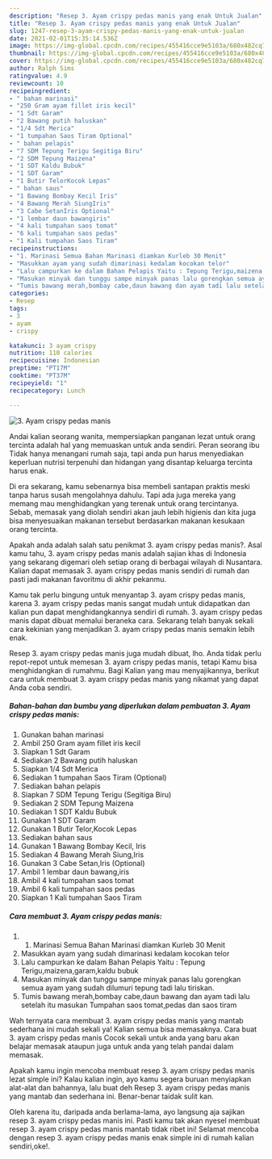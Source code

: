 ```yaml
---
description: "Resep 3. Ayam crispy pedas manis yang enak Untuk Jualan"
title: "Resep 3. Ayam crispy pedas manis yang enak Untuk Jualan"
slug: 1247-resep-3-ayam-crispy-pedas-manis-yang-enak-untuk-jualan
date: 2021-02-01T15:35:14.536Z
image: https://img-global.cpcdn.com/recipes/455416cce9e5103a/680x482cq70/3-ayam-crispy-pedas-manis-foto-resep-utama.jpg
thumbnail: https://img-global.cpcdn.com/recipes/455416cce9e5103a/680x482cq70/3-ayam-crispy-pedas-manis-foto-resep-utama.jpg
cover: https://img-global.cpcdn.com/recipes/455416cce9e5103a/680x482cq70/3-ayam-crispy-pedas-manis-foto-resep-utama.jpg
author: Ralph Sims
ratingvalue: 4.9
reviewcount: 10
recipeingredient:
- " bahan marinasi"
- "250 Gram ayam fillet iris kecil"
- "1 Sdt Garam"
- "2 Bawang putih haluskan"
- "1/4 Sdt Merica"
- "1 tumpahan Saos Tiram Optional"
- " bahan pelapis"
- "7 SDM Tepung Terigu Segitiga Biru"
- "2 SDM Tepung Maizena"
- "1 SDT Kaldu Bubuk"
- "1 SDT Garam"
- "1 Butir TelorKocok Lepas"
- " bahan saus"
- "1 Bawang Bombay Kecil Iris"
- "4 Bawang Merah SiungIris"
- "3 Cabe SetanIris Optional"
- "1 lembar daun bawangiris"
- "4 kali tumpahan saos tomat"
- "6 kali tumpahan saos pedas"
- "1 Kali tumpahan Saos Tiram"
recipeinstructions:
- "1. Marinasi Semua Bahan Marinasi diamkan Kurleb 30 Menit"
- "Masukkan ayam yang sudah dimarinasi kedalam kocokan telor"
- "Lalu campurkan ke dalam Bahan Pelapis Yaitu : Tepung Terigu,maizena,garam,kaldu bubuk"
- "Masukan minyak dan tunggu sampe minyak panas lalu gorengkan semua ayam yang sudah dilumuri tepung tadi lalu tiriskan."
- "Tumis bawang merah,bombay cabe,daun bawang dan ayam tadi lalu setelah itu masukan Tumpahan saos tomat,pedas dan saos tiram"
categories:
- Resep
tags:
- 3
- ayam
- crispy

katakunci: 3 ayam crispy 
nutrition: 110 calories
recipecuisine: Indonesian
preptime: "PT17M"
cooktime: "PT37M"
recipeyield: "1"
recipecategory: Lunch

---
```



![3. Ayam crispy pedas manis](https://img-global.cpcdn.com/recipes/455416cce9e5103a/680x482cq70/3-ayam-crispy-pedas-manis-foto-resep-utama.jpg)

Andai kalian seorang wanita, mempersiapkan panganan lezat untuk orang tercinta adalah hal yang memuaskan untuk anda sendiri. Peran seorang ibu Tidak hanya menangani rumah saja, tapi anda pun harus menyediakan keperluan nutrisi terpenuhi dan hidangan yang disantap keluarga tercinta harus enak.

Di era  sekarang, kamu sebenarnya bisa membeli santapan praktis meski tanpa harus susah mengolahnya dahulu. Tapi ada juga mereka yang memang mau menghidangkan yang terenak untuk orang tercintanya. Sebab, memasak yang diolah sendiri akan jauh lebih higienis dan kita juga bisa menyesuaikan makanan tersebut berdasarkan makanan kesukaan orang tercinta. 



Apakah anda adalah salah satu penikmat 3. ayam crispy pedas manis?. Asal kamu tahu, 3. ayam crispy pedas manis adalah sajian khas di Indonesia yang sekarang digemari oleh setiap orang di berbagai wilayah di Nusantara. Kalian dapat memasak 3. ayam crispy pedas manis sendiri di rumah dan pasti jadi makanan favoritmu di akhir pekanmu.

Kamu tak perlu bingung untuk menyantap 3. ayam crispy pedas manis, karena 3. ayam crispy pedas manis sangat mudah untuk didapatkan dan kalian pun dapat menghidangkannya sendiri di rumah. 3. ayam crispy pedas manis dapat dibuat memalui beraneka cara. Sekarang telah banyak sekali cara kekinian yang menjadikan 3. ayam crispy pedas manis semakin lebih enak.

Resep 3. ayam crispy pedas manis juga mudah dibuat, lho. Anda tidak perlu repot-repot untuk memesan 3. ayam crispy pedas manis, tetapi Kamu bisa menghidangkan di rumahmu. Bagi Kalian yang mau menyajikannya, berikut cara untuk membuat 3. ayam crispy pedas manis yang nikamat yang dapat Anda coba sendiri.

<!--inarticleads1-->

##### Bahan-bahan dan bumbu yang diperlukan dalam pembuatan 3. Ayam crispy pedas manis:

1. Gunakan  bahan marinasi
1. Ambil 250 Gram ayam fillet iris kecil
1. Siapkan 1 Sdt Garam
1. Sediakan 2 Bawang putih haluskan
1. Siapkan 1/4 Sdt Merica
1. Sediakan 1 tumpahan Saos Tiram (Optional)
1. Sediakan  bahan pelapis
1. Siapkan 7 SDM Tepung Terigu (Segitiga Biru)
1. Sediakan 2 SDM Tepung Maizena
1. Sediakan 1 SDT Kaldu Bubuk
1. Gunakan 1 SDT Garam
1. Gunakan 1 Butir Telor,Kocok Lepas
1. Sediakan  bahan saus
1. Gunakan 1 Bawang Bombay Kecil, Iris
1. Sediakan 4 Bawang Merah Siung,Iris
1. Gunakan 3 Cabe Setan,Iris (Optional)
1. Ambil 1 lembar daun bawang,iris
1. Ambil 4 kali tumpahan saos tomat
1. Ambil 6 kali tumpahan saos pedas
1. Siapkan 1 Kali tumpahan Saos Tiram




<!--inarticleads2-->

##### Cara membuat 3. Ayam crispy pedas manis:

1. 1. Marinasi Semua Bahan Marinasi diamkan Kurleb 30 Menit
1. Masukkan ayam yang sudah dimarinasi kedalam kocokan telor
1. Lalu campurkan ke dalam Bahan Pelapis Yaitu : Tepung Terigu,maizena,garam,kaldu bubuk
1. Masukan minyak dan tunggu sampe minyak panas lalu gorengkan semua ayam yang sudah dilumuri tepung tadi lalu tiriskan.
1. Tumis bawang merah,bombay cabe,daun bawang dan ayam tadi lalu setelah itu masukan Tumpahan saos tomat,pedas dan saos tiram




Wah ternyata cara membuat 3. ayam crispy pedas manis yang mantab sederhana ini mudah sekali ya! Kalian semua bisa memasaknya. Cara buat 3. ayam crispy pedas manis Cocok sekali untuk anda yang baru akan belajar memasak ataupun juga untuk anda yang telah pandai dalam memasak.

Apakah kamu ingin mencoba membuat resep 3. ayam crispy pedas manis lezat simple ini? Kalau kalian ingin, ayo kamu segera buruan menyiapkan alat-alat dan bahannya, lalu buat deh Resep 3. ayam crispy pedas manis yang mantab dan sederhana ini. Benar-benar taidak sulit kan. 

Oleh karena itu, daripada anda berlama-lama, ayo langsung aja sajikan resep 3. ayam crispy pedas manis ini. Pasti kamu tak akan nyesel membuat resep 3. ayam crispy pedas manis mantab tidak ribet ini! Selamat mencoba dengan resep 3. ayam crispy pedas manis enak simple ini di rumah kalian sendiri,oke!.

